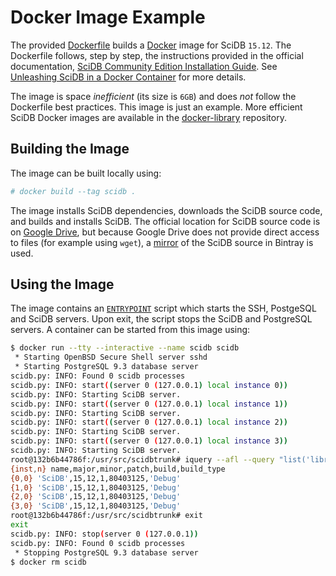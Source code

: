 # Docker Image Example

The provided [Dockerfile](Dockerfile) builds a [Docker](https://www.docker.com/) image for SciDB `15.12`. The Dockerfile follows, step by step, the instructions provided in the official documentation, [SciDB Community Edition Installation Guide](https://paradigm4.atlassian.net/wiki/display/ESD/SciDB+Community+Edition+Installation+Guide). See [Unleashing SciDB in a Docker Container](http://rvernica.github.io/2016/06/docker-image) for more details.

The image is space *inefficient* (its size is `6GB`) and does *not* follow the Dockerfile best practices. This image is just an example. More efficient SciDB Docker images are available in the [docker-library](https://github.com/rvernica/docker-library/tree/master/scidb) repository.

## Building the Image

The image can be built locally using:

```python
# docker build --tag scidb .
```

The image installs SciDB dependencies, downloads the SciDB source code, and builds and installs SciDB. The official location for SciDB source code is on [Google Drive](https://drive.google.com/folderview?id=0B7yt0n33Us0rT1FJdmxFV2g0OHc&usp=drive_web#list), but because Google Drive does not provide direct access to files (for example using `wget`), a [mirror](https://bintray.com/rvernica/generic/) of the SciDB source in Bintray is used.

## Using the Image

The image contains an [`ENTRYPOINT`](https://docs.docker.com/engine/reference/builder/#/entrypoint) script which starts the SSH, PostgeSQL and SciDB servers. Upon exit, the script stops the SciDB and PostgreSQL servers. A container can be started from this image using:

```bash
$ docker run --tty --interactive --name scidb scidb
 * Starting OpenBSD Secure Shell server sshd                             [ OK ]
 * Starting PostgreSQL 9.3 database server                               [ OK ]
scidb.py: INFO: Found 0 scidb processes
scidb.py: INFO: start((server 0 (127.0.0.1) local instance 0))
scidb.py: INFO: Starting SciDB server.
scidb.py: INFO: start((server 0 (127.0.0.1) local instance 1))
scidb.py: INFO: Starting SciDB server.
scidb.py: INFO: start((server 0 (127.0.0.1) local instance 2))
scidb.py: INFO: Starting SciDB server.
scidb.py: INFO: start((server 0 (127.0.0.1) local instance 3))
scidb.py: INFO: Starting SciDB server.
root@132b6b44786f:/usr/src/scidbtrunk# iquery --afl --query "list('libraries')"
{inst,n} name,major,minor,patch,build,build_type
{0,0} 'SciDB',15,12,1,80403125,'Debug'
{1,0} 'SciDB',15,12,1,80403125,'Debug'
{2,0} 'SciDB',15,12,1,80403125,'Debug'
{3,0} 'SciDB',15,12,1,80403125,'Debug'
root@132b6b44786f:/usr/src/scidbtrunk# exit
exit
scidb.py: INFO: stop(server 0 (127.0.0.1))
scidb.py: INFO: Found 0 scidb processes
 * Stopping PostgreSQL 9.3 database server                               [ OK ]
$ docker rm scidb
```
